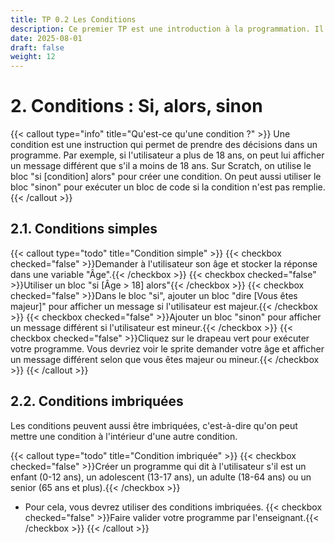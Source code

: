 ```yaml
---
title: TP 0.2 Les Conditions
description: Ce premier TP est une introduction à la programmation. Il utilise le langage scratch.
date: 2025-08-01
draft: false
weight: 12
---
```




# 2. Conditions : Si, alors, sinon
{{< callout type="info" title="Qu'est-ce qu'une condition ?" >}}
Une condition est une instruction qui permet de prendre des décisions dans un programme.
Par exemple, si l'utilisateur a plus de 18 ans, on peut lui afficher un message différent que s'il a moins de 18 ans.
Sur Scratch, on utilise le bloc "si [condition] alors" pour créer une condition. 
On peut aussi utiliser le bloc "sinon" pour exécuter un bloc de code si la condition n'est pas remplie.
{{< /callout >}}

## 2.1. Conditions simples  
{{< callout type="todo" title="Condition simple" >}}
{{< checkbox checked="false" >}}Demander à l'utilisateur son âge et stocker la réponse dans une variable "Âge".{{< /checkbox >}}
{{< checkbox checked="false" >}}Utiliser un bloc "si [Âge > 18] alors"{{< /checkbox >}}
{{< checkbox checked="false" >}}Dans le bloc "si", ajouter un bloc "dire [Vous êtes majeur]" pour afficher un message si l'utilisateur est majeur.{{< /checkbox >}}
{{< checkbox checked="false" >}}Ajouter un bloc "sinon" pour afficher un message différent si l'utilisateur est mineur.{{< /checkbox >}}
{{< checkbox checked="false" >}}Cliquez sur le drapeau vert pour exécuter votre programme. Vous devriez voir le sprite demander votre âge et afficher un message différent selon que vous êtes majeur ou mineur.{{< /checkbox >}}
{{< /callout >}}

## 2.2. Conditions imbriquées
Les conditions peuvent aussi être imbriquées, c'est-à-dire qu'on peut mettre une condition à l'intérieur d'une autre condition. 

{{< callout type="todo" title="Condition imbriquée" >}}
{{< checkbox checked="false" >}}Créer un programme qui dit à l'utilisateur s'il est un enfant (0-12 ans), un adolescent (13-17 ans), un adulte (18-64 ans) ou un senior (65 ans et plus).{{< /checkbox >}}
- Pour cela, vous devrez utiliser des conditions imbriquées.
{{< checkbox checked="false" >}}Faire valider votre programme par l'enseignant.{{< /checkbox >}}
{{< /callout >}}